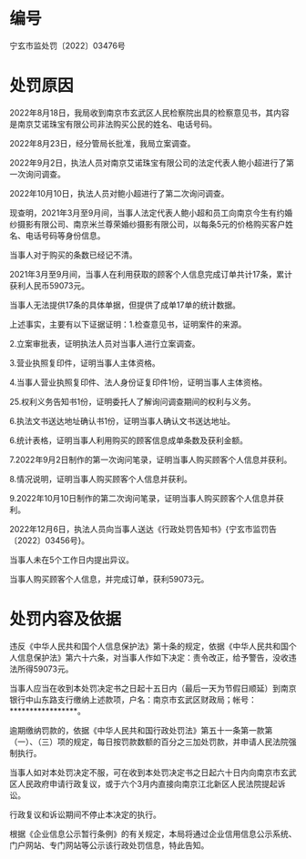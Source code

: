 # 编号

宁玄市监处罚〔2022〕03476号

# 处罚原因

2022年8月18日，我局收到南京市玄武区人民检察院出具的检察意见书，其内容是南京艾诺珠宝有限公司非法购买公民的姓名、电话号码。

2022年8月23日，经分管局长批准，我局立案调查。

2022年9月2日，执法人员对南京艾诺珠宝有限公司的法定代表人鲍小超进行了第一次询问调查。

2022年10月10日，执法人员对鲍小超进行了第二次询问调查。

现查明，2021年3月至9月间，当事人法定代表人鲍小超和员工向南京今生有约婚纱摄影有限公司、南京米兰尊荣婚纱摄影有限公司，以每条5元的价格购买客户姓名、电话号码等身份信息。

当事人对于购买的条数已经记不清。

2021年3月至9月间，当事人在利用获取的顾客个人信息完成订单共计17条，累计获利人民币59073元。

当事人无法提供17条的具体单据，但提供了成单17单的统计数据。

上述事实，主要有以下证据证明：1.检查意见书，证明案件的来源。

2.立案审批表，证明执法人员对当事人进行立案调查。

3.营业执照复印件，证明当事人主体资格。

4.当事人营业执照复印件、法人身份证复印件1份，证明当事人主体资格。

25.权利义务告知书1份，证明委托人了解询问调查期间的权利与义务。

6.执法文书送达地址确认书1份，证明当事人确认文书送达地址。

6.统计表格，证明当事人利用购买的顾客信息成单条数及获利金额。

7.2022年9月2日制作的第一次询问笔录，证明当事人购买顾客个人信息并获利。

8.情况说明，证明当事人购买顾客个人信息并获利。

9.2022年10月10日制作的第二次询问笔录，证明当事人购买顾客个人信息并获利。

2022年12月6日，执法人员向当事人送达《行政处罚告知书》{宁玄市监罚告〔2022〕03456号}。

当事人未在5个工作日内提出异议。

当事人购买顾客个人信息，并完成订单，获利59073元。
# 处罚内容及依据

违反《中华人民共和国个人信息保护法》第十条的规定，依据《中华人民共和国个人信息保护法》第六十六条，对当事人作如下决定：责令改正，给予警告，没收违法所得59073元。

当事人应当在收到本处罚决定书之日起十五日内（最后一天为节假日顺延）到南京银行中山东路支行缴纳上述款项，户名：南京市玄武区财政局；帐号：*****************。

逾期缴纳罚款的，依据《中华人民共和国行政处罚法》第五十一条第一款第（一）、（三）项的规定，每日按罚款数额的百分之三加处罚款，并申请人民法院强制执行。

当事人如对本处罚决定不服，可在收到本处罚决定书之日起六十日内向南京市玄武区人民政府申请行政复议，或于六个3月内直接向南京江北新区人民法院提起诉讼。

行政复议和诉讼期间不停止本决定的执行。

根据《企业信息公示暂行条例》的有关规定，本局将通过企业信用信息公示系统、门户网站、专门网站等公示该行政处罚信息，特此告知。